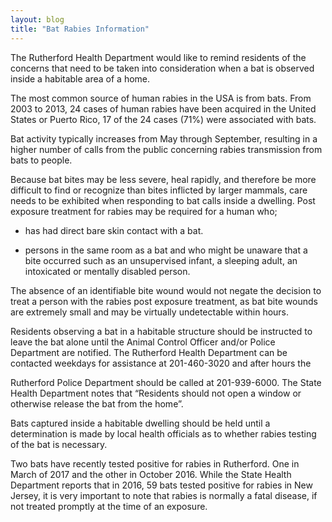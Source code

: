 ```yaml
---
layout: blog
title: "Bat Rabies Information"
---
```



The Rutherford Health Department would like to remind residents of the concerns that need to be taken into consideration when a bat is observed inside a habitable area of a home.

The most common source of human rabies in the USA is from bats. From 2003 to 2013, 24 cases of human rabies have been acquired in the United States or Puerto Rico, 17 of the 24 cases (71%) were associated with bats.

Bat activity typically increases from May through September, resulting in a higher number of calls from the public concerning rabies transmission from bats to people.

Because bat bites may be less severe, heal rapidly, and therefore be more difficult to find or recognize than bites inflicted by larger mammals, care needs to be exhibited when responding to bat calls inside a dwelling. Post exposure treatment for rabies may be required for a human who;

- has had direct bare skin contact with a bat.

- persons in the same room as a bat and who might be unaware that a bite occurred such as an unsupervised infant, a sleeping adult, an intoxicated or mentally disabled person.

The absence of an identifiable bite wound would not negate the decision to treat a person with the rabies post exposure treatment, as bat bite wounds are extremely small and may be virtually undetectable within hours.

Residents observing a bat in a habitable structure should be instructed to leave the bat alone until the Animal Control Officer and/or Police Department are notified. The Rutherford Health Department can be contacted weekdays for assistance at 201-460-3020 and after hours the

Rutherford Police Department should be called at 201-939-6000. The State Health Department notes that “Residents should not open a window or otherwise release the bat from the home”.

Bats captured inside a habitable dwelling should be held until a determination is made by local health officials as to whether rabies testing of the bat is necessary.

Two bats have recently tested positive for rabies in Rutherford. One in March of 2017 and the other in October 2016. While the State Health Department reports that in 2016, 59 bats tested positive for rabies in New Jersey, it is very important to note that rabies is normally a fatal disease, if not treated promptly at the time of an exposure.
